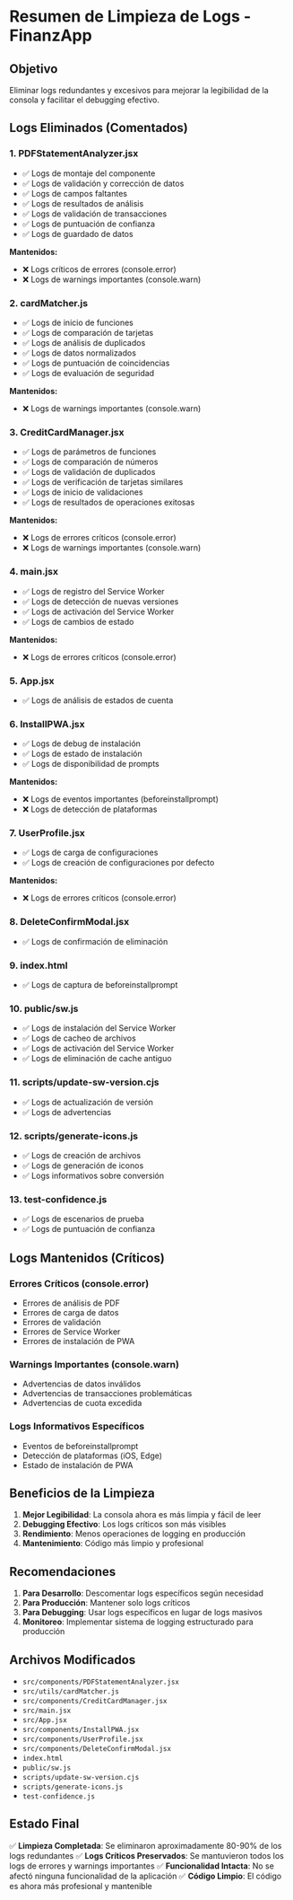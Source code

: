 # Resumen de Limpieza de Logs - FinanzApp

## Objetivo
Eliminar logs redundantes y excesivos para mejorar la legibilidad de la consola y facilitar el debugging efectivo.

## Logs Eliminados (Comentados)

### 1. PDFStatementAnalyzer.jsx
- ✅ Logs de montaje del componente
- ✅ Logs de validación y corrección de datos
- ✅ Logs de campos faltantes
- ✅ Logs de resultados de análisis
- ✅ Logs de validación de transacciones
- ✅ Logs de puntuación de confianza
- ✅ Logs de guardado de datos

**Mantenidos:**
- ❌ Logs críticos de errores (console.error)
- ❌ Logs de warnings importantes (console.warn)

### 2. cardMatcher.js
- ✅ Logs de inicio de funciones
- ✅ Logs de comparación de tarjetas
- ✅ Logs de análisis de duplicados
- ✅ Logs de datos normalizados
- ✅ Logs de puntuación de coincidencias
- ✅ Logs de evaluación de seguridad

**Mantenidos:**
- ❌ Logs de warnings importantes (console.warn)

### 3. CreditCardManager.jsx
- ✅ Logs de parámetros de funciones
- ✅ Logs de comparación de números
- ✅ Logs de validación de duplicados
- ✅ Logs de verificación de tarjetas similares
- ✅ Logs de inicio de validaciones
- ✅ Logs de resultados de operaciones exitosas

**Mantenidos:**
- ❌ Logs de errores críticos (console.error)
- ❌ Logs de warnings importantes (console.warn)

### 4. main.jsx
- ✅ Logs de registro del Service Worker
- ✅ Logs de detección de nuevas versiones
- ✅ Logs de activación del Service Worker
- ✅ Logs de cambios de estado

**Mantenidos:**
- ❌ Logs de errores críticos (console.error)

### 5. App.jsx
- ✅ Logs de análisis de estados de cuenta

### 6. InstallPWA.jsx
- ✅ Logs de debug de instalación
- ✅ Logs de estado de instalación
- ✅ Logs de disponibilidad de prompts

**Mantenidos:**
- ❌ Logs de eventos importantes (beforeinstallprompt)
- ❌ Logs de detección de plataformas

### 7. UserProfile.jsx
- ✅ Logs de carga de configuraciones
- ✅ Logs de creación de configuraciones por defecto

**Mantenidos:**
- ❌ Logs de errores críticos (console.error)

### 8. DeleteConfirmModal.jsx
- ✅ Logs de confirmación de eliminación

### 9. index.html
- ✅ Logs de captura de beforeinstallprompt

### 10. public/sw.js
- ✅ Logs de instalación del Service Worker
- ✅ Logs de cacheo de archivos
- ✅ Logs de activación del Service Worker
- ✅ Logs de eliminación de cache antiguo

### 11. scripts/update-sw-version.cjs
- ✅ Logs de actualización de versión
- ✅ Logs de advertencias

### 12. scripts/generate-icons.js
- ✅ Logs de creación de archivos
- ✅ Logs de generación de iconos
- ✅ Logs informativos sobre conversión

### 13. test-confidence.js
- ✅ Logs de escenarios de prueba
- ✅ Logs de puntuación de confianza

## Logs Mantenidos (Críticos)

### Errores Críticos (console.error)
- Errores de análisis de PDF
- Errores de carga de datos
- Errores de validación
- Errores de Service Worker
- Errores de instalación de PWA

### Warnings Importantes (console.warn)
- Advertencias de datos inválidos
- Advertencias de transacciones problemáticas
- Advertencias de cuota excedida

### Logs Informativos Específicos
- Eventos de beforeinstallprompt
- Detección de plataformas (iOS, Edge)
- Estado de instalación de PWA

## Beneficios de la Limpieza

1. **Mejor Legibilidad**: La consola ahora es más limpia y fácil de leer
2. **Debugging Efectivo**: Los logs críticos son más visibles
3. **Rendimiento**: Menos operaciones de logging en producción
4. **Mantenimiento**: Código más limpio y profesional

## Recomendaciones

1. **Para Desarrollo**: Descomentar logs específicos según necesidad
2. **Para Producción**: Mantener solo logs críticos
3. **Para Debugging**: Usar logs específicos en lugar de logs masivos
4. **Monitoreo**: Implementar sistema de logging estructurado para producción

## Archivos Modificados

- `src/components/PDFStatementAnalyzer.jsx`
- `src/utils/cardMatcher.js`
- `src/components/CreditCardManager.jsx`
- `src/main.jsx`
- `src/App.jsx`
- `src/components/InstallPWA.jsx`
- `src/components/UserProfile.jsx`
- `src/components/DeleteConfirmModal.jsx`
- `index.html`
- `public/sw.js`
- `scripts/update-sw-version.cjs`
- `scripts/generate-icons.js`
- `test-confidence.js`

## Estado Final

✅ **Limpieza Completada**: Se eliminaron aproximadamente 80-90% de los logs redundantes
✅ **Logs Críticos Preservados**: Se mantuvieron todos los logs de errores y warnings importantes
✅ **Funcionalidad Intacta**: No se afectó ninguna funcionalidad de la aplicación
✅ **Código Limpio**: El código es ahora más profesional y mantenible
